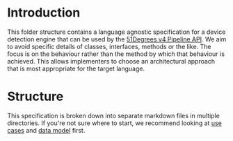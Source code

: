 # Introduction

This folder structure contains a language agnostic specification for a device detection engine that can be used by the [51Degrees v4 Pipeline API](../pipeline-specification/README.md). 
We aim to avoid specific details of classes, interfaces, methods or the like. The focus is on the behaviour rather than the method by which that behaviour is achieved. This allows implementers to choose an architectural approach that is most appropriate for the target language.

# Structure

This specification is broken down into separate markdown files in multiple directories.
If you're not sure where to start, we recommend looking at [use cases](use-cases.md) and [data model](data-model.md) first.